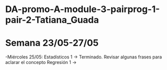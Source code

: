 # DA-promo-A-module-3-pairprog-1-pair-2-Tatiana_Guada

# Semana 23/05-27/05
-Miércoles 25/05:
Estadísticos 1 -> Terminado. Revisar algunas frases para aclarar el concepto
Regresión 1 ->